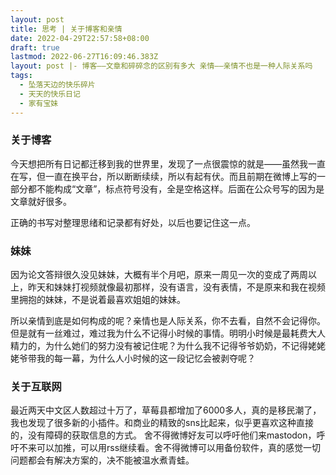 ```yaml
---
layout: post
title: 思考 | 关于博客和亲情
date: 2022-04-29T22:57:58+08:00
draft: true
lastmod: 2022-06-27T16:09:46.383Z
layout: post |- 博客——文章和碎碎念的区别有多大 亲情——亲情不也是一种人际关系吗
tags:
  - 坠落天边的快乐碎片
  - 天天的快乐日记
  - 家有宝妹
---
```


### 关于博客

今天想把所有日记都迁移到我的世界里，发现了一点很震惊的就是——虽然我一直在写，但一直在换平台，所以断断续续，所以有起有伏。而且前期在微博上写的一部分都不能构成“文章”，标点符号没有，全是空格这样。后面在公众号写的因为是文章就好很多。

正确的书写对整理思绪和记录都有好处，以后也要记住这一点。

### 妹妹

因为论文答辩很久没见妹妹，大概有半个月吧，原来一周见一次的变成了两周以上，昨天和妹妹打视频就像最初那样，没有语言，没有表情，不是原来和我在视频里拥抱的妹妹，不是说着最喜欢姐姐的妹妹。

所以亲情到底是如何构成的呢？亲情也是人际关系，你不去看，自然不会记得你。但是就有一丝难过，难过我为什么不记得小时候的事情。明明小时候是最耗费大人精力的，为什么她们的努力没有被记住呢？为什么我不记得爷爷奶奶，不记得姥姥姥爷带我的每一幕，为什么人小时候的这一段记忆会被剥夺呢？

### 关于互联网

最近两天中文区人数超过十万了，草莓县都增加了6000多人，真的是移民潮了，我也发现了很多新的小插件。和商业的精致的sns比起来，似乎更喜欢这种直接的，没有障碍的获取信息的方式。
舍不得微博好友可以呼吁他们来mastodon，呼吁不来可以加推，可以用rss继续看。舍不得微博可以用备份软件，真的感觉一切问题都会有解决方案的，决不能被温水煮青蛙。

